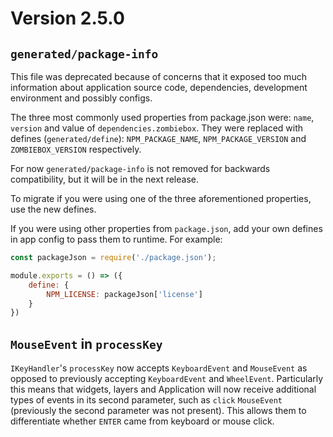 # Version 2.5.0

## `generated/package-info`

This file was deprecated because of concerns that it exposed too much information about application source code, dependencies, development environment and possibly configs.

The three most commonly used properties from package.json were: `name`, `version` and value of `dependencies.zombiebox`. They were replaced with defines (`generated/define`): `NPM_PACKAGE_NAME`, `NPM_PACKAGE_VERSION` and `ZOMBIEBOX_VERSION` respectively.

For now `generated/package-info` is not removed for backwards compatibility, but it will be in the next release.

To migrate if you were using one of the three aforementioned properties, use the new defines.

If you were using other properties from `package.json`, add your own defines in app config to pass them to runtime. For example:

```js
const packageJson = require('./package.json');

module.exports = () => ({
	define: {
		NPM_LICENSE: packageJson['license']
	}
})
```

## `MouseEvent` in `processKey`

`IKeyHandler`'s `processKey` now accepts `KeyboardEvent` and `MouseEvent` as opposed to previously accepting `KeyboardEvent` and `WheelEvent`. 
Particularly this means that widgets, layers and Application will now receive additional types of events in its second parameter, such as `click` `MouseEvent` (previously the second parameter was not present).
This allows them to differentiate whether `ENTER` came from keyboard or mouse click.   
